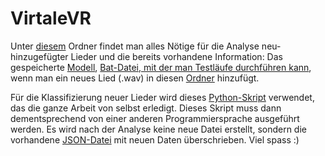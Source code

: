 # VirtaleVR
Unter [diesem](Assets/MLData) Ordner findet man alles Nötige für die Analyse neu-hinzugefügter Lieder und die bereits vorhandene Information: Das gespeicherte [Modell](Assets/MLData/kmeans_final_model.pkl), [Bat-Datei, mit der man Testläufe durchführen kann](Assets/MLData/start.bat), wenn man ein neues Lied (.wav) in diesen [Ordner](Assets/StreamingAssets/AudioFiles/) hinzufügt.

Für die Klassifizierung neuer Lieder wird dieses [Python-Skript](Assets/MLData/CategorizeSong.py) verwendet, das die ganze Arbeit von selbst erledigt. Dieses Skript muss dann dementsprechend von einer anderen Programmiersprache ausgeführt werden. Es wird nach der Analyse keine neue Datei erstellt, sondern die vorhandene [JSON-Datei](Assets/MLData/AnalyzedFeaturesList.json) mit neuen Daten überschrieben. Viel spass :)
